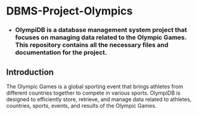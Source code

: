 # DBMS-Project-Olympics

- ### OlympiDB is a database management system project that focuses on managing data related to the Olympic Games. This repository contains all the necessary files and documentation for the project.

## Introduction
The Olympic Games is a global sporting event that brings athletes from different countries together to compete in various sports. OlympiDB is designed to efficiently store, retrieve, and manage data related to athletes, countries, sports, events, and results of the Olympic Games.

